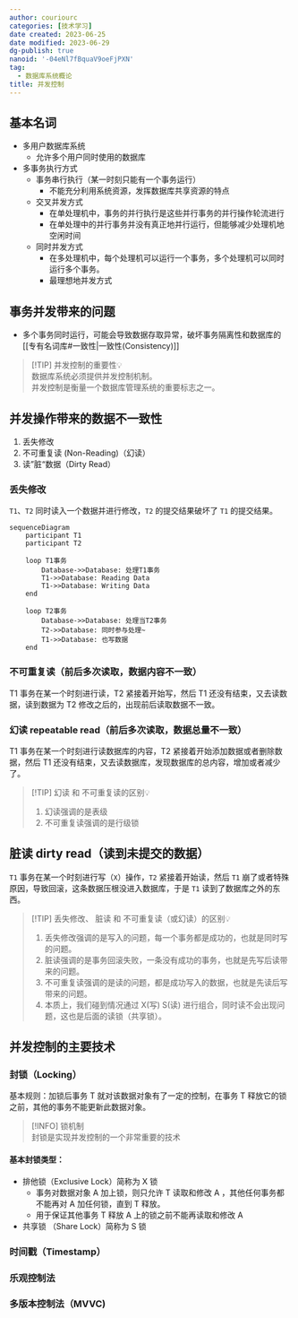 ```yaml
---
author: couriourc
categories: [技术学习]
date created: 2023-06-25
date modified: 2023-06-29
dg-publish: true
nanoid: '-04eNl7fBquaV9oeFjPXN'
tag:
  - 数据库系统概论
title: 并发控制
---
```


## 基本名词

* 多用户数据库系统
	* 允许多个用户同时使用的数据库
* 多事务执行方式
	* 事务串行执行（某一时刻只能有一个事务运行）
		* 不能充分利用系统资源，发挥数据库共享资源的特点
	* 交叉并发方式
		* 在单处理机中，事务的并行执行是这些并行事务的并行操作轮流进行
		* 在单处理中的并行事务并没有真正地并行运行，但能够减少处理机地空闲时间
	* 同时并发方式
		* 在多处理机中，每个处理机可以运行一个事务，多个处理机可以同时运行多个事务。
		* 最理想地并发方式

## 事务并发带来的问题

* 多个事务同时运行，可能会导致数据存取异常，破坏事务隔离性和数据库的[[专有名词库#一致性|一致性(Consistency)]]

> [!TIP] 并发控制的重要性💡  
>数据库系统必须提供并发控制机制。  
> 并发控制是衡量一个数据库管理系统的重要标志之一。  

## 并发操作带来的数据不一致性

1. 丢失修改
2. 不可重复读 (Non-Reading)（幻读）
3. 读”脏“数据（Dirty Read）

### 丢失修改

`T1`、`T2` 同时读入一个数据并进行修改，`T2` 的提交结果破坏了 `T1` 的提交结果。

```mermaid
sequenceDiagram  
    participant T1  
    participant T2  
    
    loop T1事务  
        Database->>Database: 处理T1事务
        T1->>Database: Reading Data  
        T1->>Database: Writing Data
    end 
    
    loop T2事务  
        Database->>Database: 处理当T2事务
        T2->>Database: 同时参与处理~  
        T1->>Database: 也写数据
    end
```

### 不可重复读（前后多次读取，数据内容不一致）

T1 事务在某一个时刻进行读，T2 紧接着开始写，然后 T1 还没有结束，又去读数据，读到数据为 T2 修改之后的，出现前后读取数据不一致。

### 幻读 repeatable read（前后多次读取，数据总量不一致）

T1 事务在某一个时刻进行读数据库的内容，T2 紧接着开始添加数据或者删除数据，然后 T1 还没有结束，又去读数据库，发现数据库的总内容，增加或者减少了。

> [!TIP] 幻读 和 不可重复读的区别💡  
> 1. 幻读强调的是表级  
> 2. 不可重复读强调的是行级锁

## 脏读 dirty read（读到未提交的数据）

`T1` 事务在某一个时刻进行写（`X`）操作，`T2` 紧接着开始读，然后 `T1` 崩了或者特殊原因，导致回滚，这条数据压根没进入数据库，于是 `T1` 读到了数据库之外的东西。

> [!TIP] 丢失修改、 脏读 和 不可重复读（或幻读）的区别💡
> 1. 丢失修改强调的是写入的问题，每一个事务都是成功的，也就是同时写的问题。
> 2. 脏读强调的是事务回滚失败，一条没有成功的事务，也就是先写后读带来的问题。
> 3. 不可重复读强调的是读的问题，都是成功写入的数据，也就是先读后写带来的问题。
> 4. 本质上，我们碰到情况通过 X(写) S(读) 进行组合，同时读不会出现问题，这也是后面的读锁（共享锁）。

## 并发控制的主要技术

### 封锁（Locking）

基本规则：加锁后事务 T 就对该数据对象有了一定的控制，在事务 T 释放它的锁之前，其他的事务不能更新此数据对象。

> [!INFO] 锁机制  
> 封锁是实现并发控制的一个非常重要的技术

#### 基本封锁类型：  

* 排他锁（Exclusive Lock）简称为 X 锁
	* 事务对数据对象 A 加上锁，则只允许 T 读取和修改 A ，其他任何事务都不能再对 A 加任何锁，直到 T 释放。
	* 用于保证其他事务 T 释放 A 上的锁之前不能再读取和修改 A
* 共享锁 （Share Lock）简称为 S 锁

### 时间戳（Timestamp）

### 乐观控制法

### 多版本控制法（MVVC)
